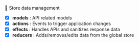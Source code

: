 :notebook: Store data management

- [x] **models** : API related models
- [x] **actions** : Events to trigger application changes
- [x] **effects** : Handles APIs and sanitizes response data
- [x] **reducers** : Adds/removes/edits data from the global store
